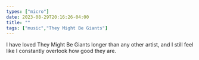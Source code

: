 ```yaml
---
types: ["micro"]
date: 2023-08-29T20:16:26-04:00
title: ""
tags: ["music","They Might Be Giants"]
---
```

I have loved They Might Be Giants longer than any other artist, and I still feel like I constantly overlook how good they are.
